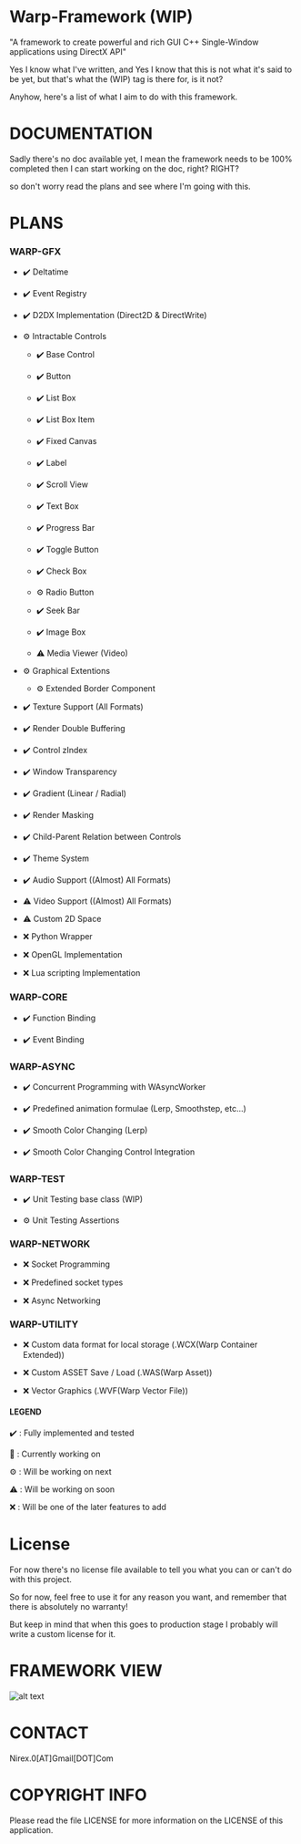# Warp-Framework (WIP)
"A framework to create powerful and rich GUI C++ Single-Window applications using DirectX API"

Yes I know what I've written, and Yes I know that this is not what it's said to be yet, but that's what the (WIP) tag is there for, is it not?

Anyhow, here's a list of what I aim to do with this framework.

DOCUMENTATION
=============

Sadly there's no doc available yet, I mean the framework needs to be 100% completed then I can start working on the doc, right? RIGHT?

so don't worry read the plans and see where I'm going with this.

PLANS
=====

### WARP-GFX

- ✔️ Deltatime 

- ✔️ Event Registry

- ✔️ D2DX Implementation (Direct2D & DirectWrite)

- ⚙️ Intractable Controls

  - ✔️ Base Control
  
  - ✔️ Button
  
  - ✔️ List Box
  
  - ✔️ List Box Item
  
  - ✔️ Fixed Canvas
  
  - ✔️ Label
  
  - ✔️ Scroll View
  
  - ✔️ Text Box
  
  - ✔️ Progress Bar
  
  - ✔️ Toggle Button
  
  - ✔️ Check Box
  
  - ⚙️ Radio Button
  
  - ✔️ Seek Bar
  
  - ✔️ Image Box
  
  - ⚠️ Media Viewer (Video)

- ⚙️ Graphical Extentions
  
  - ⚙️ Extended Border Component

- ✔️ Texture Support (All Formats)

- ✔️ Render Double Buffering

- ✔️ Control zIndex

- ✔️ Window Transparency

- ✔️ Gradient (Linear / Radial)

- ✔️ Render Masking

- ✔️ Child-Parent Relation between Controls 

- ✔️ Theme System

- ✔️ Audio Support ((Almost) All Formats)

- ⚠️ Video Support ((Almost) All Formats)

- ⚠️ Custom 2D Space

- ❌ Python Wrapper

- ❌ OpenGL Implementation

- ❌ Lua scripting Implementation

### WARP-CORE

- ✔️ Function Binding

- ✔️ Event Binding


### WARP-ASYNC

- ✔️ Concurrent Programming with WAsyncWorker

- ✔️ Predefined animation formulae (Lerp, Smoothstep, etc...)

- ✔️ Smooth Color Changing (Lerp)

- ✔️ Smooth Color Changing Control Integration 

### WARP-TEST

- ✔️ Unit Testing base class (WIP)

- ⚙️ Unit Testing Assertions

### WARP-NETWORK

- ❌ Socket Programming

- ❌ Predefined socket types

- ❌ Async Networking

### WARP-UTILITY

- ❌ Custom data format for local storage (.WCX(Warp Container Extended))

- ❌ Custom ASSET Save / Load (.WAS(Warp Asset))

- ❌ Vector Graphics (.WVF(Warp Vector File))


#### LEGEND

✔️ : Fully implemented and tested

🔧 : Currently working on

⚙️ : Will be working on next

⚠️ : Will be working on soon

❌ : Will be one of the later features to add


License
=======

For now there's no license file available to tell you what you can or can't do with this project.

So for now, feel free to use it for any reason you want, and remember that there is absolutely no warranty!

But keep in mind that when this goes to production stage I probably will write a custom license for it.

FRAMEWORK VIEW
==============

![alt text](https://raw.githubusercontent.com/nirex0/warp-framework/master/docs/warp-000.png)

CONTACT
=======

Nirex.0[AT]Gmail[DOT]Com

COPYRIGHT INFO
==============

Please read the file LICENSE for more information on the LICENSE of this application.


